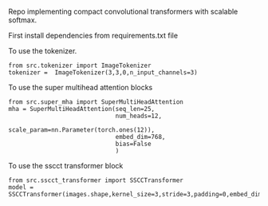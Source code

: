 Repo implementing compact convolutional transformers with scalable softmax.

First install dependencies from requirements.txt file



To use the tokenizer.

```
from src.tokenizer import ImageTokenizer
tokenizer =  ImageTokenizer(3,3,0,n_input_channels=3)
```

To use the super multihead attention blocks

```
from src.super_mha import SuperMultiHeadAttention
mha = SuperMultiHeadAttention(seq_len=25,
                              num_heads=12,
                              scale_param=nn.Parameter(torch.ones(12)),
                              embed_dim=768,
                              bias=False
                              )
```

To use the sscct transformer block

```
from src.sscct_transformer import SSCCTransformer
model = SSCCTransformer(images.shape,kernel_size=3,stride=3,padding=0,embed_dim=768,num_layers=6)
```
